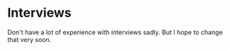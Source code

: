 # Interviews

Don't have a lot of experience with interviews sadly. But I hope to change that very soon.